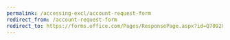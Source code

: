 ```yaml
---
permalink: /accessing-excl/account-request-form
redirect_from: /account-request-form
redirect_to: https://forms.office.com/Pages/ResponsePage.aspx?id=Q70920tMREWfigVT-fXyXkoxTXuw3VhInRlVypslSqlUMFdBT0RLN1A4VVpaU1IwNlgwVjJDR0k3MiQlQCN0PWcu
---
```

